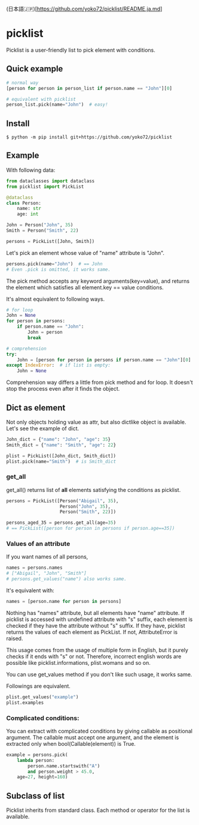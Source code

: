 (日本語🇯🇵)[https://github.com/yoko72/picklist/README.ja.md]
# picklist

Picklist is a user-friendly list to pick element with conditions.

## Quick example
```python
# normal way
[person for person in person_list if person.name == "John"][0]

# equivalent with picklist
person_list.pick(name="John")  # easy!
```

## Install
```
$ python -m pip install git+https://github.com/yoko72/picklist
```

## Example

With following data:

```python
from dataclasses import dataclass
from picklist import PickList

@dataclass
class Person:
    name: str
    age: int

John = Person("John", 35)
Smith = Person("Smith", 22)

persons = PickList([John, Smith])
```

Let's pick an element whose value of "name" attribute is "John".

```python
persons.pick(name="John")  # == John
# Even .pick is omitted, it works same.
```
The pick method accepts any keyword arguments(key=value), and returns the element which satisfies all element.key == value conditions.

It's almost equivalent to following ways.

```python
# for loop
John = None
for person in persons:
    if person.name == "John":
        John = person
        break
```

```python
# comprehension
try:
    John = [person for person in persons if person.name == "John"][0]
except IndexError:  # if list is empty:
    John = None
```

Comprehension way differs a little from pick method and for loop. 
It doesn't stop the process even after it finds the object.

## Dict as element

Not only objects holding value as attr, but also dictlike object is available.
Let's see the example of dict.

```python
John_dict = {"name": "John", "age": 35}
Smith_dict = {"name": "Smith", "age": 22}

plist = PickList([John_dict, Smith_dict])
plist.pick(name="Smith")  # is Smith_dict
```



### get_all
get_all() returns list of **all** elements satisfying the conditions as picklist.

```python
persons = PickList([Person("Abigail", 35),
                    Person("John", 35),
                    Person("Smith", 22)])

persons_aged_35 = persons.get_all(age=35)  
# == PickList([person for person in persons if person.age==35])
```

### Values of an attribute
If you want names of all persons,
```python
names = persons.names
# ["Abigail", "John", "Smith"]
# persons.get_values("name") also works same.
```

It's equivalent with:
```python
names = [person.name for person in persons]
```

Nothing has "names" attribute, but all elements have "name" attribute.
If picklist is accessed with undefined attribute with "s" suffix, each element is checked if they have the attribute without "s" suffix.
If they have, picklist returns the values of each element as PickList.
If not, AttributeError is raised.

This usage comes from the usage of multiple form in English, but it purely checks if it ends with "s" or not.
Therefore, incorrect english words are possible like picklist.informations, plist.womans and so on.

You can use get_values method if you don't like such usage, it works same.

Followings are equivalent.
```python
plist.get_values("example")
plist.examples
```

### Complicated conditions:
You can extract with complicated conditions by giving callable as positional argument.
The callable must accept one argument, and the element is extracted only when bool(Callable(element)) is True.

```python
example = persons.pick(
    lambda person: 
        person.name.startswith("A")
        and person.weight > 45.0,
    age=27, height=160)
```

## Subclass of list
Picklist inherits from standard class. Each method or operator for the list is available.
